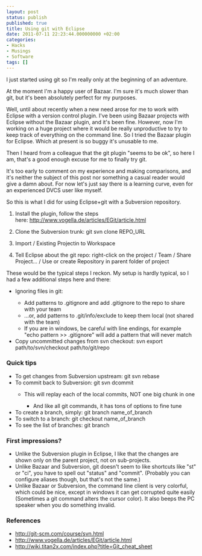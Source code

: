 ```yaml
---
layout: post
status: publish
published: true
title: Using git with Eclipse
date: 2011-07-11 22:23:44.000000000 +02:00
categories:
- Hacks
- Musings
- Software
tags: []
---
```

I just started using git so I'm really only at the beginning of an adventure.

At the moment I'm a happy user of Bazaar. I'm sure it's much slower than git, but it's been absolutely perfect for my purposes.

Well, until about recently when a new need arose for me to work with Eclipse with a version control plugin. I've been using Bazaar projects with Eclipse without the Bazaar plugin, and it's been fine. However, now I'm working on a huge project where it would be really unproductive to try to keep track of everything on the command line. So I tried the Bazaar plugin for Eclipse. Which at present is so buggy it's unusable to me.

Then I heard from a colleague that the git plugin "seems to be ok", so here I am, that's a good enough excuse for me to finally try git.

It's too early to comment on my experience and making comparisons, and it's neither the subject of this post nor something a casual reader would give a damn about. For now let's just say there is a learning curve, even for an experienced DVCS user like myself.

So this is what I did for using Eclipse+git with a Subversion repository.

1. Install the plugin, follow the steps here: <a href="http://www.vogella.de/articles/EGit/article.html">http://www.vogella.de/articles/EGit/article.html</a>

2. Clone the Subversion trunk: git svn clone REPO_URL

3. Import / Existing Projectin to Workspace

4. Tell Eclipse about the git repo: right-click on the project / Team / Share Project... / Use or create Repository in parent folder of project

These would be the typical steps I reckon. My setup is hardly typical, so I had a few additional steps here and there:
<ul>
	<li>Ignoring files in git:</li>
<ul>
	<li>Add patterns to .gitignore and add .gitignore to the repo to share with your team</li>
	<li>...or, add patterns to .git/info/exclude to keep them local (not shared with the team)</li>
	<li>If you are in windows, be careful with line endings, for example "echo pattern &gt;&gt; .gitignore" will add a pattern that will never match</li>
</ul>
	<li>Copy uncommitted changes from svn checkout: svn export path/to/svn/checkout path/to/git/repo</li>
</ul>
<h3>Quick tips</h3>
<ul>
	<li>To get changes from Subversion upstream: git svn rebase</li>
	<li>To commit back to Subversion: git svn dcommit</li>
<ul>
	<li>This will replay each of the local commits, NOT one big chunk in one</li>
<ul>
	<li>And like all git commands, it has tons of options to fine tune</li>
</ul>
</ul>
	<li>To create a branch, simply: git branch name_of_branch</li>
	<li>To switch to a branch: git checkout name_of_branch</li>
	<li>To see the list of branches: git branch</li>
</ul>
<h3>First impressions?</h3>
<ul>
	<li>Unlike the Subversion plugin in Eclipse, I like that the changes are shown only on the parent project, not on sub-projects.</li>
	<li>Unlike Bazaar and Subversion, git doesn't seem to like shortcuts like "st" or "ci", you have to spell out "status" and "commit". (Probably you can configure aliases though, but that's not the same.)</li>
	<li>Unlike Bazaar or Subversion, the command line client is very colorful, which could be nice, except in windows it can get corrupted quite easily (Sometimes a git command alters the cursor color). It also beeps the PC speaker when you do something invalid.</li>
</ul>
<h3>References</h3>
<ul>
	<li><a href="http://git-scm.com/course/svn.html">http://git-scm.com/course/svn.html</a></li>
	<li><a href="http://www.vogella.de/articles/EGit/article.html">http://www.vogella.de/articles/EGit/article.html</a></li>
	<li><a href="http://wiki.titan2x.com/index.php?title=Git_cheat_sheet">http://wiki.titan2x.com/index.php?title=Git_cheat_sheet</a></li>
</ul>
